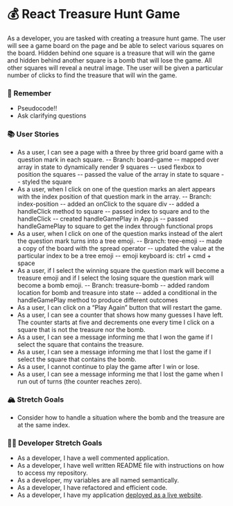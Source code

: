 # 💰 React Treasure Hunt Game

As a developer, you are tasked with creating a treasure hunt game. The user will see a game board on the page and be able to select various squares on the board. Hidden behind one square is a treasure that will win the game and hidden behind another square is a bomb that will lose the game. All other squares will reveal a neutral image. The user will be given a particular number of clicks to find the treasure that will win the game.

### 🤔 Remember

- Pseudocode!!
- Ask clarifying questions

### 📚 User Stories

- As a user, I can see a page with a three by three grid board game with a question mark in each square.
  -- Branch: board-game
  -- mapped over array in state to dynamically render 9 squares
  -- used flexbox to position the squares
  -- passed the value of the array in state to square
  -- styled the square
- As a user, when I click on one of the question marks an alert appears with the index position of that question mark in the array.
  -- Branch: index-position
  -- added an onClick to the square div
  -- added a handleClick method to square
  -- passed index to square and to the handleClick
  -- created handleGamePlay in App.js
  -- passed handleGamePlay to square to get the index through functional props
- As a user, when I click on one of the question marks instead of the alert the question mark turns into a tree emoji.
  -- Branch: tree-emoji
  -- made a copy of the board with the spread operator
  -- updated the value at the particular index to be a tree emoji
  -- emoji keyboard is: ctrl + cmd + space
- As a user, if I select the winning square the question mark will become a treasure emoji and if I select the losing square the question mark will become a bomb emoji.
  -- Branch: treasure-bomb
  -- added random location for bomb and treasure into state
  -- added a conditional in the handleGamePlay method to produce different outcomes
- As a user, I can click on a “Play Again” button that will restart the game.
- As a user, I can see a counter that shows how many guesses I have left. The counter starts at five and decrements one every time I click on a square that is not the treasure nor the bomb.
- As a user, I can see a message informing me that I won the game if I select the square that contains the treasure.
- As a user, I can see a message informing me that I lost the game if I select the square that contains the bomb.
- As a user, I cannot continue to play the game after I win or lose.
- As a user, I can see a message informing me that I lost the game when I run out of turns (the counter reaches zero).

### 🏔 Stretch Goals

- Consider how to handle a situation where the bomb and the treasure are at the same index.

### 👩‍💻 Developer Stretch Goals

- As a developer, I have a well commented application.
- As a developer, I have well written README file with instructions on how to access my repository.
- As a developer, my variables are all named semantically.
- As a developer, I have refactored and efficient code.
- As a developer, I have my application [deployed as a live website](https://render.com/docs/deploy-create-react-app).

